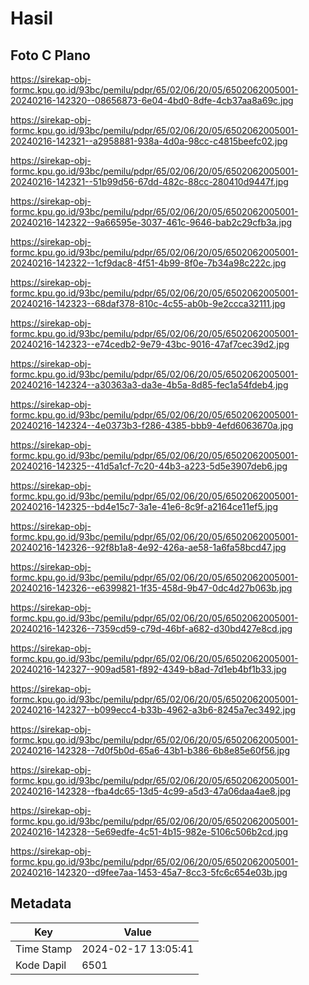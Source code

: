 # Hasil

## Foto C Plano

https://sirekap-obj-formc.kpu.go.id/93bc/pemilu/pdpr/65/02/06/20/05/6502062005001-20240216-142320--08656873-6e04-4bd0-8dfe-4cb37aa8a69c.jpg

https://sirekap-obj-formc.kpu.go.id/93bc/pemilu/pdpr/65/02/06/20/05/6502062005001-20240216-142321--a2958881-938a-4d0a-98cc-c4815beefc02.jpg

https://sirekap-obj-formc.kpu.go.id/93bc/pemilu/pdpr/65/02/06/20/05/6502062005001-20240216-142321--51b99d56-67dd-482c-88cc-280410d9447f.jpg

https://sirekap-obj-formc.kpu.go.id/93bc/pemilu/pdpr/65/02/06/20/05/6502062005001-20240216-142322--9a66595e-3037-461c-9646-bab2c29cfb3a.jpg

https://sirekap-obj-formc.kpu.go.id/93bc/pemilu/pdpr/65/02/06/20/05/6502062005001-20240216-142322--1cf9dac8-4f51-4b99-8f0e-7b34a98c222c.jpg

https://sirekap-obj-formc.kpu.go.id/93bc/pemilu/pdpr/65/02/06/20/05/6502062005001-20240216-142323--68daf378-810c-4c55-ab0b-9e2ccca32111.jpg

https://sirekap-obj-formc.kpu.go.id/93bc/pemilu/pdpr/65/02/06/20/05/6502062005001-20240216-142323--e74cedb2-9e79-43bc-9016-47af7cec39d2.jpg

https://sirekap-obj-formc.kpu.go.id/93bc/pemilu/pdpr/65/02/06/20/05/6502062005001-20240216-142324--a30363a3-da3e-4b5a-8d85-fec1a54fdeb4.jpg

https://sirekap-obj-formc.kpu.go.id/93bc/pemilu/pdpr/65/02/06/20/05/6502062005001-20240216-142324--4e0373b3-f286-4385-bbb9-4efd6063670a.jpg

https://sirekap-obj-formc.kpu.go.id/93bc/pemilu/pdpr/65/02/06/20/05/6502062005001-20240216-142325--41d5a1cf-7c20-44b3-a223-5d5e3907deb6.jpg

https://sirekap-obj-formc.kpu.go.id/93bc/pemilu/pdpr/65/02/06/20/05/6502062005001-20240216-142325--bd4e15c7-3a1e-41e6-8c9f-a2164ce11ef5.jpg

https://sirekap-obj-formc.kpu.go.id/93bc/pemilu/pdpr/65/02/06/20/05/6502062005001-20240216-142326--92f8b1a8-4e92-426a-ae58-1a6fa58bcd47.jpg

https://sirekap-obj-formc.kpu.go.id/93bc/pemilu/pdpr/65/02/06/20/05/6502062005001-20240216-142326--e6399821-1f35-458d-9b47-0dc4d27b063b.jpg

https://sirekap-obj-formc.kpu.go.id/93bc/pemilu/pdpr/65/02/06/20/05/6502062005001-20240216-142326--7359cd59-c79d-46bf-a682-d30bd427e8cd.jpg

https://sirekap-obj-formc.kpu.go.id/93bc/pemilu/pdpr/65/02/06/20/05/6502062005001-20240216-142327--909ad581-f892-4349-b8ad-7d1eb4bf1b33.jpg

https://sirekap-obj-formc.kpu.go.id/93bc/pemilu/pdpr/65/02/06/20/05/6502062005001-20240216-142327--b099ecc4-b33b-4962-a3b6-8245a7ec3492.jpg

https://sirekap-obj-formc.kpu.go.id/93bc/pemilu/pdpr/65/02/06/20/05/6502062005001-20240216-142328--7d0f5b0d-65a6-43b1-b386-6b8e85e60f56.jpg

https://sirekap-obj-formc.kpu.go.id/93bc/pemilu/pdpr/65/02/06/20/05/6502062005001-20240216-142328--fba4dc65-13d5-4c99-a5d3-47a06daa4ae8.jpg

https://sirekap-obj-formc.kpu.go.id/93bc/pemilu/pdpr/65/02/06/20/05/6502062005001-20240216-142328--5e69edfe-4c51-4b15-982e-5106c506b2cd.jpg

https://sirekap-obj-formc.kpu.go.id/93bc/pemilu/pdpr/65/02/06/20/05/6502062005001-20240216-142320--d9fee7aa-1453-45a7-8cc3-5fc6c654e03b.jpg


## Metadata

| Key        | Value               |
| ---------- | ------------------- |
| Time Stamp | 2024-02-17 13:05:41 |
| Kode Dapil | 6501                |



